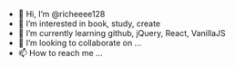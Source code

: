 - 👋 Hi, I’m @richeeee128
- 👀 I’m interested in book, study, create
- 🌱 I’m currently learning github, jQuery, React, VanillaJS
- 💞️ I’m looking to collaborate on ...
- 📫 How to reach me ...

<!---
richeeee128/richeeee128 is a ✨ special ✨ repository because its `README.md` (this file) appears on your GitHub profile.
You can click the Preview link to take a look at your changes.
--->

